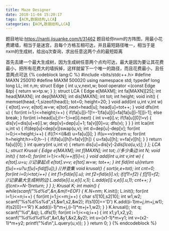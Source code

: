 ```yaml
---
title: Maze Designer
date: 2018-11-04 15:20:17
tags: [ACM,数据结构,LCA]
categories: [ACM,数据结构,LCA]
---
```

题目地址:https://nanti.jisuanke.com/t/31462
题目给你nxm的方阵图，用最小花费建墙，相当于是迷宫，且每个方格互相可达，并且最短路径唯一，相当于是nxm的生成树，给出q次查询，求出任意这两个点的最短距离
<!--more-->
首先去建一个最大生成树，因为生成树任意两个点均可达，最大是因为要让其花费最小，把所有花费大的墙拆掉，这样就留下一个唯一的路径，而且花费最小，且任意两点可达
{% codeblock lang:C %}
#include <bits/stdc++.h>
#define MAXN 250010
#define MAXM 500020
using namespace std;
typedef long long LL;
int n,m;
struct Edge
{
    int u,v,next,w;
    bool operator <(const Edge &tp)
    {
        return w>tp.w;
    }
};
struct LCA
{
    Edge e[MAXM];
    int fa[MAXN][25];
    int head[MAXN];
    int dep[MAXN];
    int dis[MAXN];
    int tot;
    int height;
    void init()
    {
        memset(head,-1,sizeof(head));
        tot=0;
        height=20;
    }
    void add(int u,int v,int w)
    {
        e[tot].v=v;
        e[tot].w=w;
        e[tot].next=head[u];
        head[u]=tot++;
    }
    void dfs(int u)
    {
        for(int i=1;i<=height;i++)
        {
            if(fa[u][i-1]!=-1)fa[u][i]=fa[fa[u][i-1]][i-1];
            else break;
        }
        for(int i=head[u];i!=-1;i=e[i].next)
        {
            int v=e[i].v;
            if(fa[u][0]!=v)
            {
                dis[v]=dis[u]+e[i].w;
                dep[v]=dep[u]+1;
                fa[v][0]=u;
                dfs(v);
            }
        }
    }
    int lca(int u,int v)
    {
        if(dep[u]<dep[v])swap(u,v);
        int d=dep[u]-dep[v];
        for(int i=0;i<=height;i++)
        {
            if((1<<i)&d)
                u=fa[u][i];
        }
        if(u==v)return u;
        for(int h=height;h>=0;h--)
        {
            if(fa[u][h]!=fa[v][h])
            {
                u=fa[u][h];
                v=fa[v][h];
            }
        }
        return fa[u][0];
    }
    int query(int u,int v)
    {
        return dis[u]+dis[v]-2*dis[lca(u,v)];
    }
};
LCA L;
struct Krusal
{
    Edge e[MAXM];
    int f[MAXN];
    int tot;                        //多少条边
    int N;
    void init()
    {
        tot=0;
        for(int i=1;i<=N;i++)f[i]=i;
    }
    void add(int u,int v,int w)
    {
        e[tot].u=u;                 //记录起点
        e[tot].v=v;
        e[tot].w=w;
        tot++;
    }
    int fid(int u){return f[u]==u?u:f[u]=fid(f[u]);}    //并查集
    void krusal()
    {
        sort(e,e+tot);
        int cnt=0;
        for(int i=0;i<tot;i++)
        {
            int f1=fid(e[i].u);
            int f2=fid(e[i].v);
            if(f1!=f2)
            {
                f[f1]=f2;
                //记录最大生成树的边
                L.add(e[i].u,e[i].v,1);
                L.add(e[i].v,e[i].u,1);
                cnt++;
            }
            if(cnt>=N-1)return;
        }
    }
};
Krusal K;
int main()
{
    while(scanf("%d%d",&n,&m)!=EOF)
    {
        K.N=n*m;
        K.init();
        L.init();
        for(int i=1;i<=n;i++)
        {
            for(int j=1;j<=m;j++)
            {
                char s1[10],s2[10];
                int w1,w2;
                scanf("%s%d%s%d",s1,&w1,s2,&w2);
                if(s1[0]=='D')
                    K.add((i-1)*m+j,i*m+j,w1);
                if(s2[0]=='R')
                    K.add((i-1)*m+j,(i-1)*m+j+1,w2);
            }
        }
        K.krusal();
        int q;
        scanf("%d",&q);
        L.dfs(1);
        for(int i=1;i<=q;i++)
        {
            int x1,y1,x2,y2;
            scanf("%d%d%d%d",&x1,&y1,&x2,&y2);
            int u=(x1-1)*m+y1;
            int v=(x2-1)*m+y2;
            printf("%d\n",L.query(u,v));
        }
    }
    return 0;
}
{% endcodeblock %}